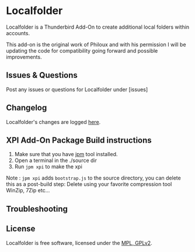 # Localfolder
Localfolder is a Thunderbird Add-On to create additional local folders within accounts.

This add-on is the original work of Philoux and with his permission I will be updating
the code for compatibility going forward and possible improvements.

## Issues & Questions
Post any issues or questions for Localfolder under [issues]

## Changelog
Localfolder's changes are logged [here](https://github.com/cleidigh/CHANGELOG.md).

## XPI Add-On Package Build instructions

1. Make sure that you have [jpm](https://developer.mozilla.org/en-US/Add-ons/SDK/Tools/jpm#Installation) tool installed.
2. Open a terminal in the ./source dir
3. Run ``jpm xpi`` to make the xpi

Note : ``jpm xpi`` adds ``bootstrap.js`` to the source directory, you can delete this as a post-build step: 
Delete using your favorite compression tool WinZip, 7Zip etc...

## Troubleshooting


## License

Localfolder is free software, licensed under the [MPL, GPLv2](https://github.com/cleidigh/Localfolder-TB/source/LICENSE).

